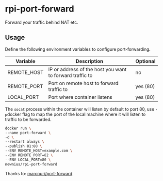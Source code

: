 rpi-port-forward
==========================
Forward your traffic behind NAT etc.

## Usage

Define the following environment variables to configure port-forwarding.

Variable | Description | Optional
-------- | ----------- | --------
REMOTE_HOST | IP or address of the host you want to forward traffic to | no
REMOTE_PORT | Port on remote host to forward traffic to | yes (80)
LOCAL_PORT | Port where container listens | yes (80)

The `socat` process within the container will listen by default to port 80, use `-p`docker
flag to map the port of the local machine where it will listen to traffic to be forwarded.


```bash
docker run \
--name port-forward \
-d \
--restart always \
--publish 81:80 \
--ENV REMOTE_HOST=example.com \
--ENV REMOTE_PORT=82 \
--ENV LOCAL_PORT=80 \
newnius/rpi-port-forward
```

Thanks to: [marcnuri/port-forward](https://hub.docker.com/r/marcnuri/port-forward/)
